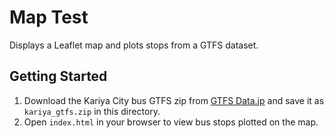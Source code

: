 # Map Test

Displays a Leaflet map and plots stops from a GTFS dataset.

## Getting Started

1. Download the Kariya City bus GTFS zip from [GTFS Data.jp](https://gtfs-data.jp/search?pref=%E6%84%9B%E7%9F%A5%E7%9C%8C) and save it as `kariya_gtfs.zip` in this directory.
2. Open `index.html` in your browser to view bus stops plotted on the map.
